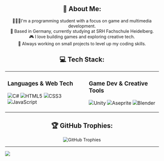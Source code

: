 <div align="center"><h2>💫 About Me:</h2> 
👨🏻‍💻I'm a programming student with a focus on game and multimedia development. 
<br>📍 Based in Germany, currently studying at SRH Fachschule Heidelberg.
<br>🎮 I love building games and exploring creative tech.
<br>🧪 Always working on small projects to level up my coding skills.
</div>
<div align="center"><h2>💻 Tech Stack:</h2>
<table>
  <tr>
    <td valign="top">
      <h3>Languages & Web Tech</h3>
      <p>
        <img src="https://img.shields.io/badge/c%23-%23239120.svg?style=for-the-badge&logo=csharp&logoColor=white" alt="C#" />
        <img src="https://img.shields.io/badge/html5-%23E34F26.svg?style=for-the-badge&logo=html5&logoColor=white" alt="HTML5" />
        <img src="https://img.shields.io/badge/css3-%231572B6.svg?style=for-the-badge&logo=css3&logoColor=white" alt="CSS3" />
        <img src="https://img.shields.io/badge/javascript-%23323330.svg?style=for-the-badge&logo=javascript&logoColor=%23F7DF1E" alt="JavaScript" />
      </p>
    </td>
    <td valign="top">
      <h3>Game Dev & Creative Tools</h3>
      <p>
        <img src="https://img.shields.io/badge/unity-%23000000.svg?style=for-the-badge&logo=unity&logoColor=white" alt="Unity" />
        <img src="https://img.shields.io/badge/Aseprite-FFFFFF?style=for-the-badge&logo=Aseprite&logoColor=7D929E" alt="Aseprite" />
        <img src="https://img.shields.io/badge/blender-%23F5792A.svg?style=for-the-badge&logo=blender&logoColor=white" alt="Blender" />
      </p>
    </td>
  </tr>
</table>
</div>

<div align="center"> <h2>🏆 GitHub Trophies:</h2></div>

<p align="center">
  <img src="https://github-profile-trophy.vercel.app/?username=Keradean&theme=darkhub&no-frame=true&row=1" alt="GitHub Trophies" />
</p>


---
[![](https://visitcount.itsvg.in/api?id=Keradean&icon=0&color=0)](https://visitcount.itsvg.in)

<!-- Proudly created with GPRM ( https://gprm.itsvg.in ) -->
